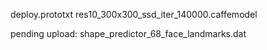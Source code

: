 deploy.prototxt
res10_300x300_ssd_iter_140000.caffemodel

pending upload:
shape_predictor_68_face_landmarks.dat
